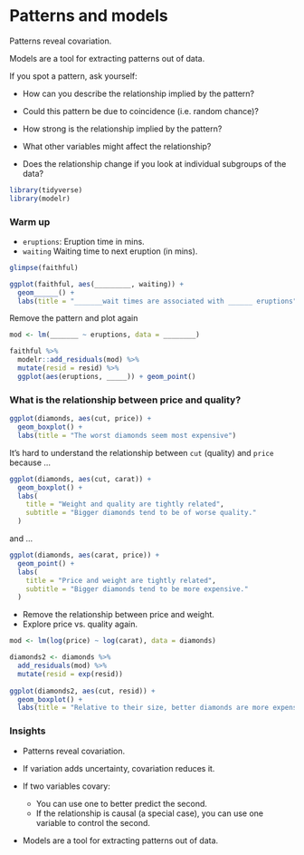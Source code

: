 
# Patterns and models

Patterns reveal covariation.

Models are a tool for extracting patterns out of data.

If you spot a pattern, ask yourself:

-   How can you describe the relationship implied by the pattern?

-   Could this pattern be due to coincidence (i.e. random chance)?

-   How strong is the relationship implied by the pattern?

-   What other variables might affect the relationship?

-   Does the relationship change if you look at individual subgroups of
    the data?

``` r
library(tidyverse)
library(modelr)
```

### Warm up

-   `eruptions`: Eruption time in mins.
-   `waiting` Waiting time to next eruption (in mins).

``` r
glimpse(faithful)
```

``` r
ggplot(faithful, aes(_________, waiting)) + 
  geom______() +
  labs(title = "_______wait times are associated with ______ eruptions")
```

Remove the pattern and plot again

``` r
mod <- lm(_______ ~ eruptions, data = ________)

faithful %>% 
  modelr::add_residuals(mod) %>%
  mutate(resid = resid) %>%
  ggplot(aes(eruptions, _____)) + geom_point()
```

### What is the relationship between price and quality?

``` r
ggplot(diamonds, aes(cut, price)) + 
  geom_boxplot() + 
  labs(title = "The worst diamonds seem most expensive")
```

It’s hard to understand the relationship between `cut` (quality) and
`price` because …

``` r
ggplot(diamonds, aes(cut, carat)) + 
  geom_boxplot() +
  labs(
    title = "Weight and quality are tightly related",
    subtitle = "Bigger diamonds tend to be of worse quality."
  )
```

and …

``` r
ggplot(diamonds, aes(carat, price)) + 
  geom_point() +
  labs(
    title = "Price and weight are tightly related",
    subtitle = "Bigger diamonds tend to be more expensive."
  )
```

-   Remove the relationship between price and weight.
-   Explore price vs. quality again.

``` r
mod <- lm(log(price) ~ log(carat), data = diamonds)

diamonds2 <- diamonds %>% 
  add_residuals(mod) %>% 
  mutate(resid = exp(resid))
  
ggplot(diamonds2, aes(cut, resid)) + 
  geom_boxplot() +
  labs(title = "Relative to their size, better diamonds are more expensive.")
```

### Insights

-   Patterns reveal covariation.

-   If variation adds uncertainty, covariation reduces it.

-   If two variables covary:

    -   You can use one to better predict the second.
    -   If the relationship is causal (a special case), you can use one
        variable to control the second.

-   Models are a tool for extracting patterns out of data.
